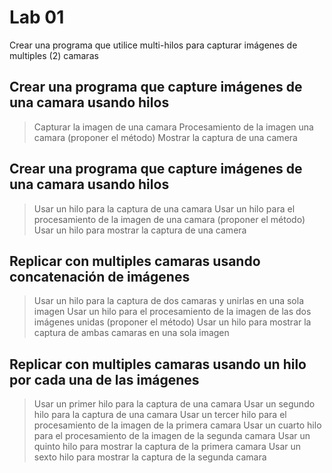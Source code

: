 # Lab 01
Crear una programa que utilice multi-hilos para capturar imágenes de multiples (2) camaras 

## Crear una programa que capture imágenes de una camara usando hilos
> Capturar la imagen de una camara
> Procesamiento de la imagen una camara (proponer el método)
> Mostrar la captura de una camera
## Crear una programa que capture imágenes de una camara usando hilos 
> Usar un hilo para la captura de una camara
> Usar un hilo para el procesamiento de la imagen de una camara (proponer el método)
> Usar un hilo para mostrar la captura de una camera
## Replicar con multiples camaras usando concatenación de imágenes
> Usar un hilo para la captura de dos camaras y unirlas en una sola imagen
> Usar un hilo para el procesamiento de la imagen de las dos imágenes unidas (proponer el método)
> Usar un hilo para mostrar la captura de ambas camaras en una sola imagen
## Replicar con multiples camaras usando un hilo por cada una de las imágenes
> Usar un primer hilo para la captura de una camara
> Usar un segundo hilo para la captura de una camara
> Usar un tercer hilo para el procesamiento de la imagen de la primera camara
> Usar un cuarto hilo para el procesamiento de la imagen de la segunda camara
> Usar un quinto hilo para mostrar la captura de la primera camara
> Usar un sexto hilo para mostrar la captura de la segunda camara
